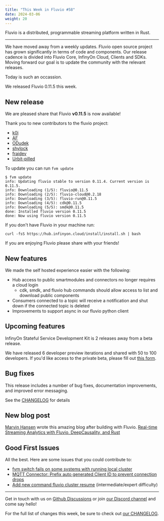 ```yaml
---
title: "This Week in Fluvio #58"
date: 2024-03-06
weight: 20
---
```

Fluvio is a distributed, programmable streaming platform written in Rust.

---

We have moved away from a weekly updates. Fluvio open source project has grown significantly in terms of code and components. Our release cadence is divided into Fluvio Core, InfinyOn Cloud, Clients and SDKs. Moving forward our goal is to update the community with the relevant releases.

Today is such an occassion.

We released Fluvio 0.11.5 this week.

## New release
We are pleased share that Fluvio **v0.11.5** is now available!

Thank you to new contributors to the fluvio project:

- [k0i](https://github.com/k0i)
- [AF](https://github.com/jdafont)
- [ODudek](https://github.com/ODudek)
- [shylock](https://github.com/Shylock-Hg)
- [fraidev](https://github.com/fraidev)
- [Urbit-pilled](https://github.com/urbit-pilled)

To update you can run `fvm update`

```
$ fvm update
info: Updating fluvio stable to version 0.11.4. Current version is 0.11.5.
info: Downloading (1/5): fluvio@0.11.5
info: Downloading (2/5): fluvio-cloud@0.2.18
info: Downloading (3/5): fluvio-run@0.11.5
info: Downloading (4/5): cdk@0.11.5
info: Downloading (5/5): smdk@0.11.5
done: Installed fluvio version 0.11.5
done: Now using fluvio version 0.11.5

```

If you don't have Fluvio in your machine run:

```
curl -fsS https://hub.infinyon.cloud/install/install.sh | bash
```

If you are enjoying Fluvio please share with your friends!

## New features

We made the self hosted experience easier with the following:

- Hub access to public smartmodules and connectors no longer requires a cloud login
    - cdk, smdk, and fluvio hub commands should allow access to list and download public components
- Consumers connected to a topic will receive a notification and shut down if the connected topic is deleted
- Improvements to support async in our fluvio python client

## Upcoming features
InfinyOn Stateful Service Development Kit is 2 releases away from a beta release.

We have released 6 developer preview iterations and shared with 50 to 100 developers. If you'd like access to the private beta, please fill out [this form](https://infinyon.com/request/ss-early-access/).

## Bug fixes
This release includes a number of bug fixes, documentation improvements, and improved error messaging.

See the [CHANGELOG](https://github.com/infinyon/fluvio/blob/v0.11.5/CHANGELOG.md) for details

## New blog post
[Marvin Hansen](https://github.com/marvin-hansen) wrote this amazing blog after building with Fluvio. [Real-time Streaming Analytics with Fluvio, DeepCausality, and Rust](https://infinyon.com/blog/2024/02/fluvio-deep-causality-rs/)

## Good First Issues

All the best. Here are some issues that you could contribute to:

- [fvm switch fails on some systems with running local cluster](https://github.com/infinyon/fluvio/issues/3765)
- [MQTT Connector: Prefix auto generated Client ID to prevent connection drops](https://github.com/infinyon/fluvio/issues/3825)
- [Add new command fluvio cluster resume](https://github.com/infinyon/fluvio/issues/3810) (intermediate/expert difficulty)


---

Get in touch with us on [Github Discussions] or join [our Discord channel] and come say hello!

For the full list of changes this week, be sure to check out [our CHANGELOG].

[Fluvio open source]: https://github.com/infinyon/fluvio
[our CHANGELOG]: https://github.com/infinyon/fluvio/blob/master/CHANGELOG.md
[our Discord channel]: https://discordapp.com/invite/bBG2dTz
[Github Discussions]: https://github.com/infinyon/fluvio/discussions

